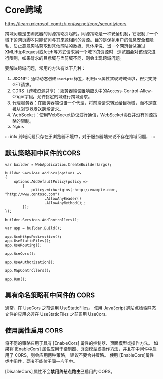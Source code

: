 # Core跨域

https://learn.microsoft.com/zh-cn/aspnet/core/security/cors


跨域问题是由浏览器的同源策略引起的。同源策略是一种安全机制，它限制了一个域下的网页脚本只能访问与其来源相同的资源。目的是保护用户的信息安全和隐私，防止恶意网站获取到其他网站的数据。具体来说，当一个网页尝试通过XMLHttpRequest或fetch等方式请求另一个域下的资源时，浏览器会对该请求进行限制，如果请求的目标域与当前域不同，则会出现跨域问题。
 

要解决跨域问题，常用的方法有以下几种：
1. JSONP：通过动态创建`<script>`标签，利用`src`属性实现跨域请求，但只支持GET请求。
2. CORS（跨域资源共享）：服务器端设置响应头中的Access-Control-Allow-Origin字段，允许指定的域进行跨域请求。
3. 代理服务器：在服务器端设置一个代理，将前端请求转发给目标域，而不是直接从浏览器发送跨域请求。
4. WebSocket：使用WebSocket协议进行通信，WebSocket协议并没有同源策略的限制。
5. Nginx <Badge type="danger" text="推荐" /> 




::: info
跨域问题只存在于浏览器环境中，对于服务器端来说不存在跨域问题。
:::

## 默认策略和中间件的CORS

```ts{21,5-10}
var builder = WebApplication.CreateBuilder(args);

builder.Services.AddCors(options =>
{
    options.AddDefaultPolicy(policy =>
        {
            policy.WithOrigins("http://example.com", "http://www.contoso.com")
                  .AllowAnyHeader()
                  .AllowAnyMethod();;
        });
});

builder.Services.AddControllers();

var app = builder.Build();

app.UseHttpsRedirection();
app.UseStaticFiles();
app.UseRouting();

app.UseCors();

app.UseAuthorization();

app.MapControllers();

app.Run();
```

## 具有命名策略和中间件的 CORS



通常，在 UseCors 之前调用 UseStaticFiles。 使用 JavaScript 跨站点检索静态文件的应用必须在 UseStaticFiles 之前调用 UseCors。

## 使用属性启用 CORS

将不同的策略应用于具有 [EnableCors] 属性的控制器、页面模型或操作方法。 如果将 [EnableCors] 属性应用于控制器、页面模型或操作方法，并且在中间件中启用了 CORS，则会应用两种策略。 建议不要合并策略。 使用 [EnableCors]属性或中间件，两者不能位于同一应用中。



[DisableCors] 属性不会**禁用终结点路由**已启用的 CORS。